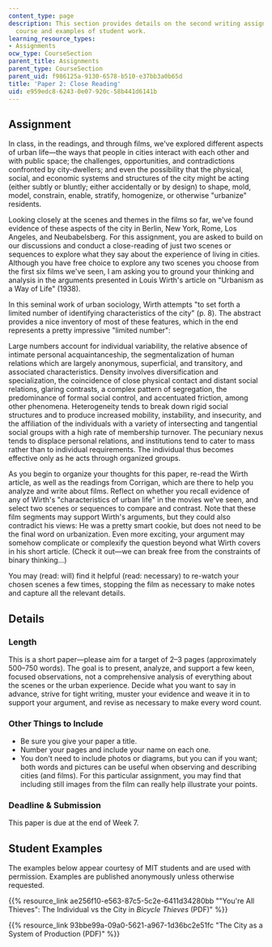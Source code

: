 ```yaml
---
content_type: page
description: This section provides details on the second writing assignment of the
  course and examples of student work.
learning_resource_types:
- Assignments
ocw_type: CourseSection
parent_title: Assignments
parent_type: CourseSection
parent_uid: f986125a-9130-6578-b510-e37bb3a0b65d
title: 'Paper 2: Close Reading'
uid: e959edc8-6243-0e07-920c-58b441d6141b
---
```


Assignment
----------

In class, in the readings, and through films, we've explored different aspects of urban life—the ways that people in cities interact with each other and with public space; the challenges, opportunities, and contradictions confronted by city-dwellers; and even the possibility that the physical, social, and economic systems and structures of the city might be acting (either subtly or bluntly; either accidentally or by design) to shape, mold, model, constrain, enable, stratify, homogenize, or otherwise "urbanize" residents.

Looking closely at the scenes and themes in the films so far, we've found evidence of these aspects of the city in Berlin, New York, Rome, Los Angeles, and Neubabelsberg. For this assignment, you are asked to build on our discussions and conduct a close-reading of just two scenes or sequences to explore what they say about the experience of living in cities. Although you have free choice to explore any two scenes you choose from the first six films we've seen, I am asking you to ground your thinking and analysis in the arguments presented in Louis Wirth's article on "Urbanism as a Way of Life" (1938).

In this seminal work of urban sociology, Wirth attempts "to set forth a limited number of identifying characteristics of the city" (p. 8). The abstract provides a nice inventory of most of these features, which in the end represents a pretty impressive "limited number":

Large numbers account for individual variability, the relative absence of intimate personal acquaintanceship, the segmentalization of human relations which are largely anonymous, superficial, and transitory, and associated characteristics. Density involves diversification and specialization, the coincidence of close physical contact and distant social relations, glaring contrasts, a complex pattern of segregation, the predominance of formal social control, and accentuated friction, among other phenomena. Heterogeneity tends to break down rigid social structures and to produce increased mobility, instability, and insecurity, and the affiliation of the individuals with a variety of intersecting and tangential social groups with a high rate of membership turnover. The pecuniary nexus tends to displace personal relations, and institutions tend to cater to mass rather than to individual requirements. The individual thus becomes effective only as he acts through organized groups.

As you begin to organize your thoughts for this paper, re-read the Wirth article, as well as the readings from Corrigan, which are there to help you analyze and write about films. Reflect on whether you recall evidence of any of Wirth's "characteristics of urban life" in the movies we've seen, and select two scenes or sequences to compare and contrast. Note that these film segments may support Wirth's arguments, but they could also contradict his views: He was a pretty smart cookie, but does not need to be the final word on urbanization. Even more exciting, your argument may somehow complicate or complexify the question beyond what Wirth covers in his short article. (Check it out—we can break free from the constraints of binary thinking…)

You may (read: will) find it helpful (read: necessary) to re-watch your chosen scenes a few times, stopping the film as necessary to make notes and capture all the relevant details.

Details
-------

### Length

This is a short paper—please aim for a target of 2–3 pages (approximately 500–750 words). The goal is to present, analyze, and support a few keen, focused observations, not a comprehensive analysis of everything about the scenes or the urban experience. Decide what you want to say in advance, strive for tight writing, muster your evidence and weave it in to support your argument, and revise as necessary to make every word count.

### Other Things to Include

*   Be sure you give your paper a title.
*   Number your pages and include your name on each one.
*   You don't need to include photos or diagrams, but you can if you want; both words and pictures can be useful when observing and describing cities (and films). For this particular assignment, you may find that including still images from the film can really help illustrate your points.

### Deadline & Submission

This paper is due at the end of Week 7. 

Student Examples
----------------

The examples below appear courtesy of MIT students and are used with permission. Examples are published anonymously unless otherwise requested.

{{% resource_link ae256f10-e563-87c5-5c2e-6411d34280bb "\"You're All Thieves\": The Individual vs the City in _Bicycle Thieves_ (PDF)" %}}

{{% resource_link 93bbe99a-09a0-5621-a967-1d36bc2e51fc "The City as a System of Production (PDF)" %}}